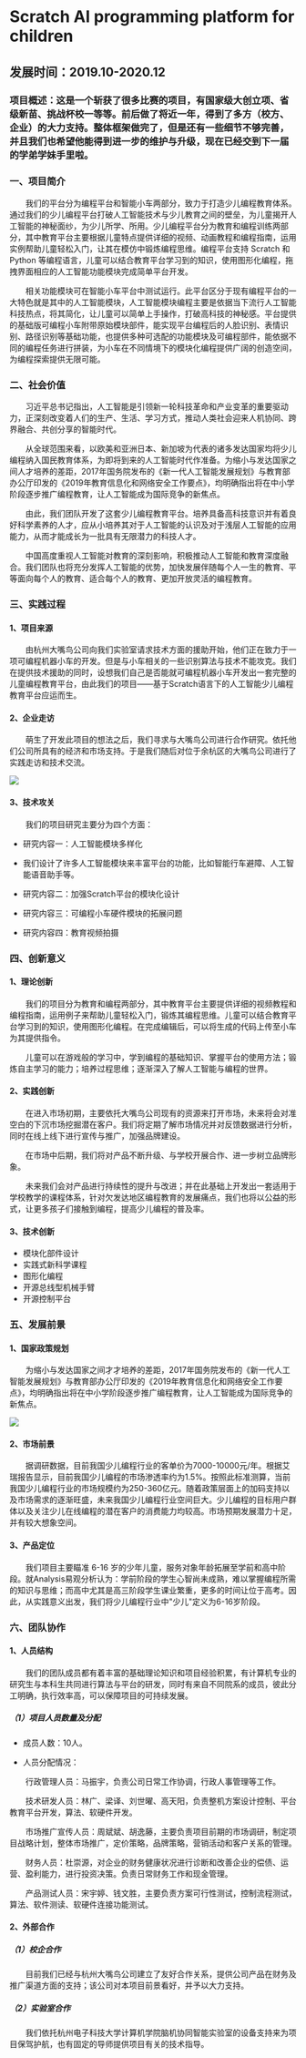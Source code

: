 # Scratch AI programming platform for children
## 发展时间：2019.10-2020.12
### 项目概述：这是一个斩获了很多比赛的项目，有国家级大创立项、省级新苗、挑战杯校一等等。前后做了将近一年，得到了多方（校方、企业）的大力支持。整体框架做完了，但是还有一些细节不够完善，并且我们也希望他能得到进一步的维护与升级，现在已经交到下一届的学弟学妹手里啦。

### 一、项目简介　　

　　我们的平台分为编程平台和智能小车两部分，致力于打造少儿编程教育体系。通过我们的少儿编程平台打破人工智能技术与少儿教育之间的壁垒，为儿童揭开人工智能的神秘面纱，为少儿所学、所用。少儿编程平台分为教育和编程训练两部分，其中教育平台主要根据儿童特点提供详细的视频、动画教程和编程指南，运用实例帮助儿童轻松入门，让其在模仿中锻炼编程思维。编程平台支持 Scratch 和 Python 等编程语言，儿童可以结合教育平台学习到的知识，使用图形化编程，拖拽界面相应的人工智能功能模块完成简单平台开发。　　

　　相关功能模块可在智能小车平台中测试运行。此平台区分于现有编程平台的一大特色就是其中的人工智能模块，人工智能模块编程主要是依据当下流行人工智能科技热点，将其简化，让儿童可以简单上手操作，打破高科技的神秘感。平台提供的基础版可编程小车附带原始模块部件，能实现平台编程后的人脸识别、表情识别、路径识别等基础功能，也提供多种可选配的功能模块及可编程部件，能依据不同的编程任务进行拼装，为小车在不同情境下的模块化编程提供广阔的创造空间，为编程探索提供无限可能。　　

### 二、社会价值　　

　　习近平总书记指出，人工智能是引领新一轮科技革命和产业变革的重要驱动力，正深刻改变着人们的生产、生活、学习方式，推动人类社会迎来人机协同、跨界融合、共创分享的智能时代。　　

　　从全球范围来看，以欧美和亚洲⽇本、新加坡为代表的诸多发达国家均将少儿编程纳入国民教育体系，为即将到来的⼈⼯智能时代作准备。为缩⼩与发达国家之间人才培养的差距，2017年国务院发布的《新⼀代人工智能发展规划》与教育部办公厅印发的《2019年教育信息化和网络安全工作要点》，均明确指出将在中小学阶段逐步推广编程教育，让人工智能成为国际竞争的新焦点。　　

　　由此，我们团队开发了这套少儿编程教育平台。培养具备高科技意识并有着良好科学素养的人才，应从小培养其对于人工智能的认识及对于浅层人工智能的应用能力，从而才能成长为一批具有无限潜力的科技人才。　　

　　中国高度重视人工智能对教育的深刻影响，积极推动人工智能和教育深度融合。我们团队也将充分发挥人工智能的优势，加快发展伴随每个人一生的教育、平等面向每个人的教育、适合每个人的教育、更加开放灵活的编程教育。　　

### 三、实践过程　　

#### 1、项目来源　　

　　由杭州大嘴鸟公司向我们实验室请求技术方面的援助开始，他们正在致力于一项可编程机器小车的开发。但是与小车相关的一些识别算法与技术不能攻克。我们在提供技术援助的同时，设想我们自己是否能就可编程机器小车开发出一套完整的儿童编程教育平台，由此我们的项目——基于Scratch语言下的人工智能少儿编程教育平台应运而生。　　

#### 2、企业走访　　

　　萌生了开发此项目的想法之后，我们寻求与大嘴鸟公司进行合作研究。依托他们公司所具有的经济和市场支持。于是我们随后对位于余杭区的大嘴鸟公司进行了实践走访和技术交流。　　

![](https://github.com/Vodkayu/Scratch-AI-programming-platform-for-children/blob/main/images/1.jpg?raw=true)

#### 3、技术攻关　　

　　我们的项目研究主要分为四个方面：　　

* 研究内容一：人工智能模块多样化　　
  
* 我们设计了许多人工智能模块来丰富平台的功能，比如智能行车避障、人工智能语音助手等。　　
  
* 研究内容二：加强Scratch平台的模块化设计　　
  
* 研究内容三：可编程小车硬件模块的拓展问题　　
  
* 研究内容四：教育视频拍摄　　

### 四、创新意义　　

#### 1、理论创新　　

　　我们的项目分为教育和编程两部分，其中教育平台主要提供详细的视频教程和编程指南，运用例子来帮助儿童轻松入门，锻炼其编程思维。儿童可以结合教育平台学习到的知识，使用图形化编程。在完成编辑后，可以将生成的代码上传至小车为其提供指令。　　

　　儿童可以在游戏般的学习中，学到编程的基础知识、掌握平台的使用方法；锻炼自主学习的能⼒；培养过程思维；逐渐深入了解人工智能与编程的世界。　　

#### 2、实践创新　　

　　在进入市场初期，主要依托大嘴鸟公司现有的资源来打开市场，未来将会对准空白的下沉市场挖掘潜在客户。我们将定期了解市场情况并对反馈数据进行分析，同时在线上线下进行宣传与推广，加强品牌建设。　　

　　在市场中后期，我们将对产品不断升级、与学校开展合作、进⼀步树立品牌形象。　　

　　未来我们会对产品进行持续性的提升与改进；并在此基础上开发出⼀套适⽤于学校教学的课程体系，针对欠发达地区编程教育的发展痛点，我们也将以公益的形式，让更多孩子们接触到编程，提高少儿编程的普及率。　　

#### 3、技术创新　　

* 模块化部件设计
* 实践式新科学课程
* 图形化编程
* 开源总线型机械手臂
* 开源控制平台

### 五、发展前景　　

#### 1、国家政策规划　　

　　为缩小与发达国家之间才才培养的差距，2017年国务院发布的《新一代人工智能发展规划》与教育部办公厅印发的《2019年教育信息化和网络安全工作要点》，均明确指出将在中小学阶段逐步推广编程教育，让人工智能成为国际竞争的新焦点。　　

![](https://github.com/Vodkayu/Scratch-AI-programming-platform-for-children/blob/main/images/2.png?raw=true)

#### 2、市场前景　　

　　据调研数据，目前我国少儿编程行业的客单价为7000-10000元/年。根据艾瑞报告显示，目前我国少儿编程的市场渗透率约为1.5%。按照此标准测算，当前我国少儿编程行业的市场规模约为250-360亿元。随着政策层面上的加码支持以及市场需求的逐渐旺盛，未来我国少儿编程行业空间巨大。少儿编程的目标用户群体以及关注少儿在线编程的潜在客户的消费能力均较高。市场预期发展潜力十足，并有较大想象空间。　　

#### 3、产品定位　　

　　我们项目主要瞄准 6-16 岁的少年儿童，服务对象年龄拓展至学前和高中阶段。就Analysis易观分析认为：学前阶段的学生心智尚未成熟，难以掌握编程所需的知识与思维；而高中尤其是高三阶段学生课业繁重，更多的时间让位于高考。因此，从实践意义出发，我们将少儿编程行业中"少儿"定义为6-16岁阶段。　　

### 六、团队协作　　

#### 1、人员结构　　

　　我们的团队成员都有着丰富的基础理论知识和项目经验积累，有计算机专业的研究生与本科生共同进行算法与平台的研发，同时有来自不同院系的成员，彼此分工明确，执行效率高，可以保障项目的可持续发展。　　

##### （1）项目人员数量及分配　　

* 成员人数：10人。　　
  
* 人员分配情况：　　
  
　　行政管理人员：马振宇，负责公司日常工作协调，行政人事管理等工作。　　

　　技术研发人员：林广、梁译、刘世曜、高天阳，负责整机方案设计控制、平台教育平台开发，算法、软硬件开发。　　

　　市场推广宣传人员：周斌斌、胡逸藤，主要负责项目前期的市场调研，制定项目战略计划，整体市场推广，定价策略，品牌策略，营销活动和客户关系的管理。　　

　　财务人员：杜崇源，对企业的财务健康状况进行诊断和改善企业的偿债、运营、盈利能力，进行投资决策。负责日常财务工作和现金管理。　　

　　产品测试人员：宋宇婷、钱文胜，主要负责方案可行性测试，控制流程测试，算法、软件测读、软硬件连接功能测试。　　

#### 2、外部合作　　

##### （1）校企合作　　

　　目前我们已经与杭州大嘴鸟公司建立了友好合作关系，提供公司产品在财务及推广渠道方面的支持；该公司对本项目前景看好，并予以大力支持。　　

##### （2）实验室合作　　

　　我们依托杭州电子科技大学计算机学院脑机协同智能实验室的设备支持来为项目保驾护航，也有固定的导师提供项目有关的技术指导。
